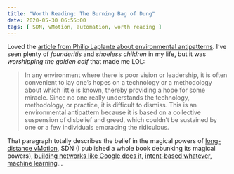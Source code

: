 ```yaml
---
title: "Worth Reading: The Burning Bag of Dung"
date: 2020-05-30 06:55:00
tags: [ SDN, vMotion, automation, worth reading ]
---
```

Loved the [article from Philip Laplante about environmental antipatterns](http://queue.acm.org/detail.cfm?id=1035617). I’ve seen plenty of *founderitis* and *shoeless children* in my life, but it was *worshipping the golden calf* that made me LOL:

> In any environment where there is poor vision or leadership, it is often convenient to lay one’s hopes on a technology or a methodology about which little is known, thereby providing a hope for some miracle. Since no one really understands the technology, methodology, or practice, it is difficult to dismiss. This is an environmental antipattern because it is based on a collective suspension of disbelief and greed, which couldn’t be sustained by one or a few individuals embracing the ridiculous.

That paragraph totally describes the belief in the magical powers of [long-distance vMotion](https://blog.ipspace.net/2015/02/before-talking-about-vmotion-across.html), SDN (I published a whole book debunking its magical powers), [building networks like Google does it](http://blog.ipspace.net/2016/03/you-want-your-network-to-be-like.html), [intent-based whatever](http://blog.ipspace.net/2017/09/intent-based-hype.html), [machine learning](https://blog.ipspace.net/2020/03/machine-learning-in-networking-products.html)…
